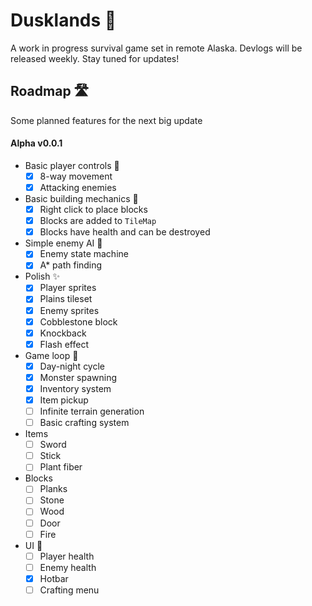 # Dusklands 🌅
A work in progress survival game set in remote Alaska. Devlogs will be released weekly. Stay tuned for updates!

## Roadmap 🛣️
Some planned features for the next big update

#### Alpha v0.0.1
- Basic player controls 👾
  - [x] 8-way movement
  - [x] Attacking enemies
- Basic building mechanics 🔨
  - [x] Right click to place blocks
  - [x] Blocks are added to `TileMap`
  - [x] Blocks have health and can be destroyed
- Simple enemy AI 🤖
  - [x] Enemy state machine
  - [x] A* path finding
- Polish ✨
  - [x] Player sprites
  - [x] Plains tileset
  - [x] Enemy sprites
  - [x] Cobblestone block
  - [x] Knockback
  - [x] Flash effect
- Game loop 🔁 
  - [x] Day-night cycle
  - [x] Monster spawning
  - [x] Inventory system
  - [x] Item pickup
  - [ ] Infinite terrain generation
  - [ ] Basic crafting system
- Items
  - [ ] Sword
  - [ ] Stick
  - [ ] Plant fiber
- Blocks
  - [ ] Planks
  - [ ] Stone
  - [ ] Wood
  - [ ] Door
  - [ ] Fire
- UI 🔲
  - [ ] Player health
  - [ ] Enemy health
  - [x] Hotbar
  - [ ] Crafting menu

